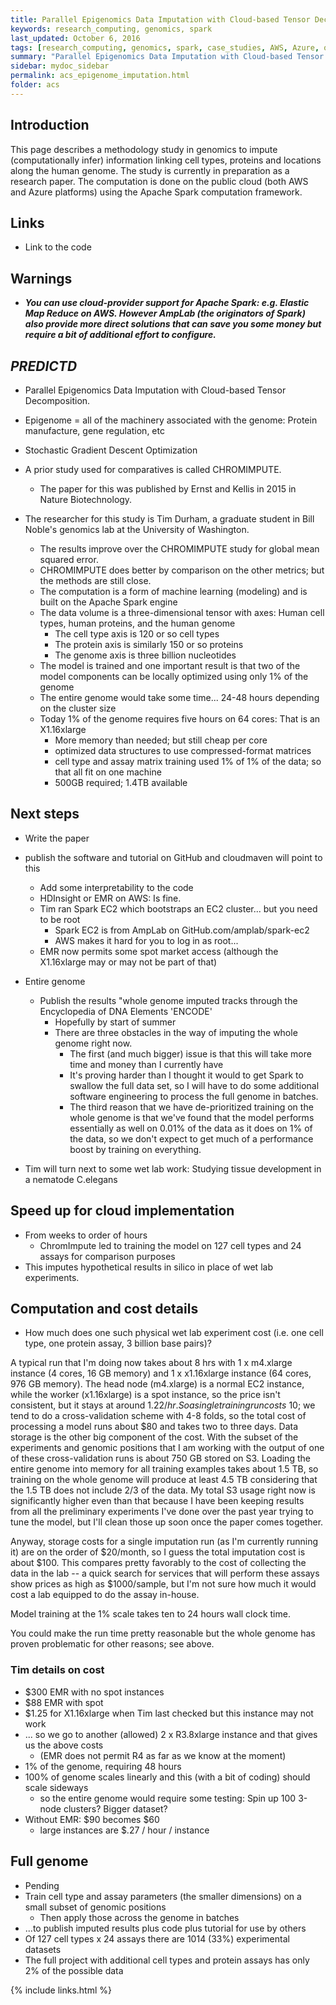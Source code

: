 ```yaml
---
title: Parallel Epigenomics Data Imputation with Cloud-based Tensor Decomposition
keywords: research_computing, genomics, spark
last_updated: October 6, 2016
tags: [research_computing, genomics, spark, case_studies, AWS, Azure, organic_chemistry, data_science, scale]
summary: "Parallel Epigenomics Data Imputation with Cloud-based Tensor Decomposition (PREDICTD)"
sidebar: mydoc_sidebar
permalink: acs_epigenome_imputation.html
folder: acs
---
```


## Introduction
This page describes a methodology study in genomics to impute (computationally infer) information linking 
cell types, proteins and locations along the human genome. The study is currently in preparation as a 
research paper. The computation is done on the public cloud (both AWS and Azure platforms) using the 
Apache Spark computation framework.

## Links

- Link to the code

## Warnings
- ***You can use cloud-provider support for Apache Spark: e.g. Elastic Map Reduce on AWS. However AmpLab 
(the originators of Spark) also provide more direct solutions that can save you some money but require a 
bit of additional effort to configure.***



## ***PREDICTD*** 
- Parallel Epigenomics Data Imputation with Cloud-based Tensor Decomposition. 
- Epigenome = all of the machinery associated with the genome: Protein manufacture, gene regulation, etc
- Stochastic Gradient Descent Optimization 


- A prior study used for comparatives is called CHROMIMPUTE. 
  - The paper for this was published by Ernst and Kellis in 2015 in Nature Biotechnology.


- The researcher for this study is Tim Durham, a graduate student in Bill Noble's genomics lab at the University of Washington.
  - The results improve over the CHROMIMPUTE study for global mean squared error.
  - CHROMIMPUTE does better by comparison on the other metrics; but the methods are still close. 
  - The computation is a form of machine learning (modeling) and is built on the Apache Spark engine
  - The data volume is a three-dimensional tensor with axes: Human cell types, human proteins, and the human genome
    - The cell type axis is 120 or so cell types
    - The protein axis is similarly 150 or so proteins
    - The genome axis is three billion nucleotides
  - The model is trained and one important result is that two of the model components can be locally optimized using only 1% of the genome
  - The entire genome would take some time... 24-48 hours depending on the cluster size
  - Today 1% of the genome requires five hours on 64 cores: That is an X1.16xlarge 
    - More memory than needed; but still cheap per core
    - optimized data structures to use compressed-format matrices
    - cell type and assay matrix training used 1% of 1% of the data; so that all fit on one machine
    - 500GB required; 1.4TB available

## Next steps

- Write the paper
- publish the software and tutorial on GitHub and cloudmaven will point to this
  - Add some interpretability to the code
  - HDInsight or EMR on AWS: Is fine.
  - Tim ran Spark EC2 which bootstraps an EC2 cluster... but you need to be root
    - Spark EC2 is from AmpLab on GitHub.com/amplab/spark-ec2
    - AWS makes it hard for you to log in as root...
  - EMR now permits some spot market access (although the X1.16xlarge may or may not be part of that)
- Entire genome
  - Publish the results "whole genome imputed tracks through the Encyclopedia of DNA Elements 'ENCODE'
    - Hopefully by start of summer
    - There are three obstacles in the way of imputing the whole genome right now. 
      - The first (and much bigger) issue is that this will take more time and money than I currently have
      - It's proving harder than I thought it would to get Spark to swallow the full data set, so I will have to do 
some additional software engineering to process the full genome in batches. 
      - The third reason that we have de-prioritized training on the whole genome is that we've found that the model performs 
essentially as well on 0.01% of the data as it does on 1% of the data, so we don't expect to get much of a performance 
boost by training on everything. 

- Tim will turn next to some wet lab work: Studying tissue development in a nematode C.elegans

## Speed up for cloud implementation

- From weeks to order of hours 
  - ChromImpute led to training the model on 127 cell types and 24 assays for comparison purposes 
- This imputes hypothetical results in silico in place of wet lab experiments.


## Computation and cost details
- How much does one such physical wet lab experiment cost (i.e. one cell type, one protein assay, 3 billion base pairs)?

A typical run that I'm doing now takes about 8 hrs with 1 x m4.xlarge instance (4 cores, 16 GB memory) 
and 1 x x1.16xlarge instance (64 cores, 976 GB memory). The head node (m4.xlarge) is a normal EC2 
instance, while the worker (x1.16xlarge) is a spot instance, so the price isn't consistent, but it 
stays at around $1.22/hr. So a single training run costs ~$10; we tend to do a cross-validation 
scheme with 4-8 folds, so the total cost of processing a model runs about $80 and takes two to three 
days. Data storage is the other big component of the cost. With the subset of the experiments and 
genomic positions that I am working with the output of one of these cross-validation runs is about 
750 GB stored on S3. Loading the entire genome into memory for all training examples takes about 
1.5 TB, so training on the whole genome will produce at least 4.5 TB considering that the 1.5 TB 
does not include 2/3 of the data. My total S3 usage right now is significantly higher even than that 
because I have been keeping results from all the preliminary experiments I've done over the past 
year trying to tune the model, but I'll clean those up soon once the paper comes together. 


Anyway, storage costs for a single imputation run (as I'm currently running it) are on the order of 
$20/month, so I guess the total imputation cost is about $100. This compares pretty favorably to the 
cost of collecting the data in the lab -- a quick search for services that will perform these assays 
show prices as high as $1000/sample, but I'm not sure how much it would cost a lab equipped to do 
the assay in-house.

Model training at the 1% scale takes ten to 24 hours wall clock time.

You could make the run time pretty reasonable but the whole genome has proven problematic for other
reasons; see above.

### Tim details on cost

- $300 EMR with no spot instances
- $88 EMR with spot
- $1.25 for X1.16xlarge when Tim last checked but this instance may not work
- ... so we go to another (allowed) 2 x R3.8xlarge instance and that gives us the above costs
  - (EMR does not permit R4 as far as we know at the moment)
- 1% of the genome, requiring 48 hours
- 100% of genome scales linearly and this (with a bit of coding) should scale sideways
  - so the entire genome would require some testing: Spin up 100 3-node clusters? Bigger dataset? 
- Without EMR: $90 becomes $60
  - large instances are $.27 / hour / instance


## Full genome 

- Pending
- Train cell type and assay parameters (the smaller dimensions) on a small subset of genomic positions
  - Then apply those across the genome in batches
- ...to publish imputed results plus code plus tutorial for use by others
- Of 127 cell types x 24 assays there are 1014 (33%) experimental datasets 
- The full project with additional cell types and protein assays has only 2% of the possible data

{% include links.html %}
